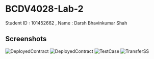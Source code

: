 # BCDV4028-Lab-2
Student ID : 101452662 , Name  : Darsh Bhavinkumar Shah

## Screenshots
![DeployedContract]()
![DeployedContract]()
![TestCase]()
![TransferSS]()
